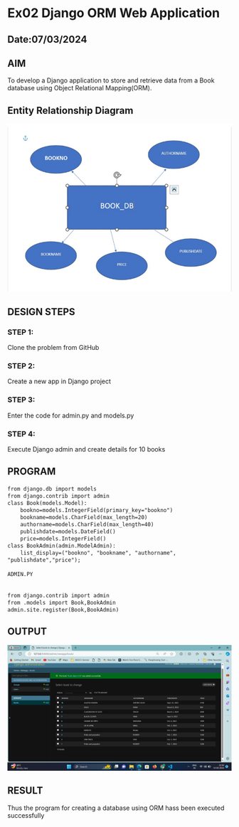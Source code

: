 # Ex02 Django ORM Web Application
## Date:07/03/2024

## AIM
To develop a Django application to store and retrieve data from a Book database using Object Relational Mapping(ORM).

## Entity Relationship Diagram
![alt text](<Screenshot 2024-03-20 091908.png>)
## DESIGN STEPS

### STEP 1:
Clone the problem from GitHub

### STEP 2:
Create a new app in Django project

### STEP 3:
Enter the code for admin.py and models.py

### STEP 4:
Execute Django admin and create details for 10 books

## PROGRAM

```MODELS.PY
from django.db import models
from django.contrib import admin
class Book(models.Model):
    bookno=models.IntegerField(primary_key="bookno")
    bookname=models.CharField(max_length=20)
    authorname=models.CharField(max_length=40)
    publishdate=models.DateField()
    price=models.IntegerField()
class BookAdmin(admin.ModelAdmin):
    list_display=("bookno", "bookname", "authorname", "publishdate","price");

ADMIN.PY


from django.contrib import admin
from .models import Book,BookAdmin
admin.site.register(Book,BookAdmin)
```


## OUTPUT

![alt text](<Screenshot (76).png>)


## RESULT
Thus the program for creating a database using ORM hass been executed successfully
